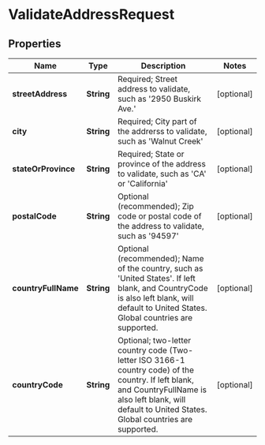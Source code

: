 
# ValidateAddressRequest

## Properties
Name | Type | Description | Notes
------------ | ------------- | ------------- | -------------
**streetAddress** | **String** | Required; Street address to validate, such as &#39;2950 Buskirk Ave.&#39; |  [optional]
**city** | **String** | Required; City part of the addrerss to validate, such as &#39;Walnut Creek&#39; |  [optional]
**stateOrProvince** | **String** | Required; State or province of the address to validate, such as &#39;CA&#39; or &#39;California&#39; |  [optional]
**postalCode** | **String** | Optional (recommended); Zip code or postal code of the address to validate, such as &#39;94597&#39; |  [optional]
**countryFullName** | **String** | Optional (recommended); Name of the country, such as &#39;United States&#39;.  If left blank, and CountryCode is also left blank, will default to United States.  Global countries are supported. |  [optional]
**countryCode** | **String** | Optional; two-letter country code (Two-letter ISO 3166-1 country code) of the country.  If left blank, and CountryFullName is also left blank, will default to United States.  Global countries are supported. |  [optional]




